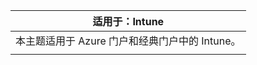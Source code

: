 |                              适用于：Intune                               |
|-------------------------------------------------------------------------------|
| 本主题适用于 Azure 门户和经典门户中的 Intune。 |
|                                                                               |

